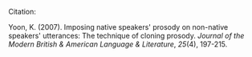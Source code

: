 Citation:

Yoon, K. (2007). Imposing native speakers' prosody on non-native speakers' utterances: The technique of cloning prosody. *Journal of the Modern British & American Language & Literature*, *25*(4), 197-215.